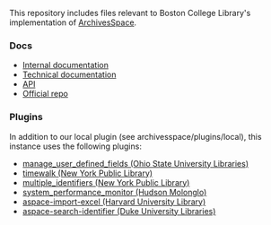 This repository includes files relevant to Boston College Library's implementation of
[ArchivesSpace](http://archivesspace.org).

### Docs

* [Internal documentation](https://bcwiki.bc.edu/display/UL/ArchivesSpace)
* [Technical documentation](http://archivesspace.github.io/archivesspace/)
* [API](http://archivesspace.github.io/archivesspace/api)
* [Official repo](https://github.com/archivesspace/archivesspace)

### Plugins

In addition to our local plugin (see archivesspace/plugins/local), this instance uses the following plugins:

* [manage_user_defined_fields (Ohio State University Libraries)](https://github.com/osulibraries/manage_user_defined_fields)
* [timewalk (New York Public Library)](https://github.com/alexduryee/timewalk)
* [multiple_identifiers (New York Public Library)](https://github.com/alexduryee/multiple_identifiers)
* [system_performance_monitor (Hudson Molonglo)](https://github.com/hudmol/system_performance_monitor)
* [aspace-import-excel (Harvard University Library)](https://github.com/harvard-library/aspace-import-excel)
* [aspace-search-identifier (Duke University Libraries)](https://github.com/BCDigLib/aspace-search-identifier)
